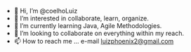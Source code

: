 - 👋 Hi, I’m @coelhoLuiz
- 👀 I’m interested in  collaborate, learn, organize. 
- 🌱 I’m currently learning Java, Agile Methodologies.
- 💞️ I’m looking to collaborate on everything within my reach.
- 📫 How to reach me ... e-mail luizphoenix2@gmail.com

<!---
coelhoLuiz/coelhoLuiz is a ✨ special ✨ repository because its `README.md` (this file) appears on your GitHub profile.
You can click the Preview link to take a look at your changes.
--->
